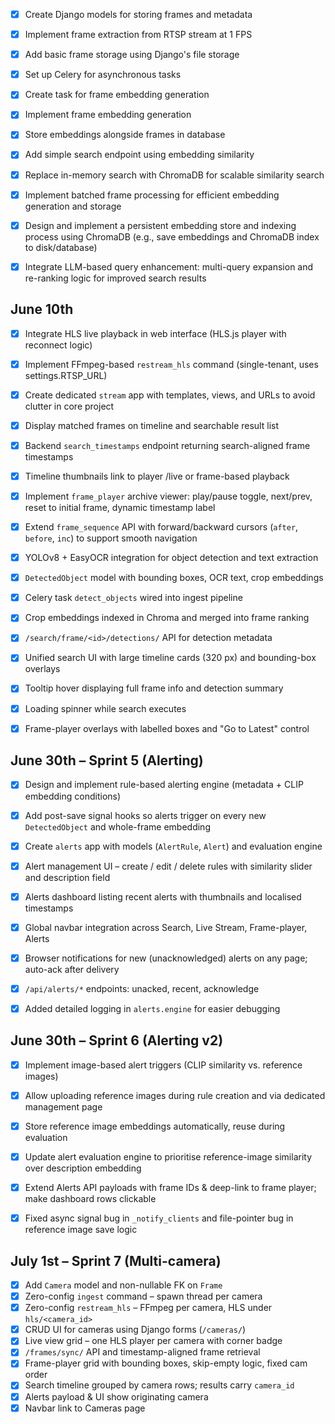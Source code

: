 - [x] Create Django models for storing frames and metadata
- [x] Implement frame extraction from RTSP stream at 1 FPS
- [x] Add basic frame storage using Django's file storage
- [x] Set up Celery for asynchronous tasks
- [x] Create task for frame embedding generation
- [x] Implement frame embedding generation
- [x] Store embeddings alongside frames in database
- [x] Add simple search endpoint using embedding similarity
- [x] Replace in-memory search with ChromaDB for scalable similarity search
- [x] Implement batched frame processing for efficient embedding generation and storage
- [x] Design and implement a persistent embedding store and indexing process using ChromaDB (e.g., save embeddings and ChromaDB index to disk/database)
- [x] Integrate LLM-based query enhancement: multi-query expansion and re-ranking logic for improved search results


## June 10th

- [x] Integrate HLS live playback in web interface (HLS.js player with reconnect logic)
- [x] Implement FFmpeg-based `restream_hls` command (single-tenant, uses settings.RTSP_URL)
- [x] Create dedicated `stream` app with templates, views, and URLs to avoid clutter in core project
- [x] Display matched frames on timeline and searchable result list
- [x] Backend `search_timestamps` endpoint returning search-aligned frame timestamps
- [x] Timeline thumbnails link to player /live or frame-based playback
- [x] Implement `frame_player` archive viewer: play/pause toggle, next/prev, reset to initial frame, dynamic timestamp label
- [x] Extend `frame_sequence` API with forward/backward cursors (`after`, `before`, `inc`) to support smooth navigation
- [x] YOLOv8 + EasyOCR integration for object detection and text extraction
- [x] `DetectedObject` model with bounding boxes, OCR text, crop embeddings
- [x] Celery task `detect_objects` wired into ingest pipeline
- [x] Crop embeddings indexed in Chroma and merged into frame ranking
- [x] `/search/frame/<id>/detections/` API for detection metadata
- [x] Unified search UI with large timeline cards (320 px) and bounding-box overlays
- [x] Tooltip hover displaying full frame info and detection summary
- [x] Loading spinner while search executes
- [x] Frame-player overlays with labelled boxes and "Go to Latest" control


## June 30th – Sprint 5 (Alerting)

- [x] Design and implement rule-based alerting engine (metadata + CLIP embedding conditions)
- [x] Add post-save signal hooks so alerts trigger on every new `DetectedObject` and whole-frame embedding
- [x] Create `alerts` app with models (`AlertRule`, `Alert`) and evaluation engine
- [x] Alert management UI – create / edit / delete rules with similarity slider and description field
- [x] Alerts dashboard listing recent alerts with thumbnails and localised timestamps
- [x] Global navbar integration across Search, Live Stream, Frame-player, Alerts
- [x] Browser notifications for new (unacknowledged) alerts on any page; auto-ack after delivery
- [x] `/api/alerts/*` endpoints: unacked, recent, acknowledge
- [x] Added detailed logging in `alerts.engine` for easier debugging


## June 30th – Sprint 6 (Alerting v2)

- [x] Implement image-based alert triggers (CLIP similarity vs. reference images)
- [x] Allow uploading reference images during rule creation and via dedicated management page
- [x] Store reference image embeddings automatically, reuse during evaluation
- [x] Update alert evaluation engine to prioritise reference-image similarity over description embedding
- [x] Extend Alerts API payloads with frame IDs & deep-link to frame player; make dashboard rows clickable
- [x] Fixed async signal bug in `_notify_clients` and file-pointer bug in reference image save logic


## July 1st – Sprint 7 (Multi-camera)

- [x] Add `Camera` model and non-nullable FK on `Frame`
- [x] Zero-config `ingest` command – spawn thread per camera
- [x] Zero-config `restream_hls` – FFmpeg per camera, HLS under `hls/<camera_id>`
- [x] CRUD UI for cameras using Django forms (`/cameras/`)
- [x] Live view grid – one HLS player per camera with corner badge
- [x] `/frames/sync/` API and timestamp-aligned frame retrieval
- [x] Frame-player grid with bounding boxes, skip-empty logic, fixed cam order
- [x] Search timeline grouped by camera rows; results carry `camera_id`
- [x] Alerts payload & UI show originating camera
- [x] Navbar link to Cameras page
